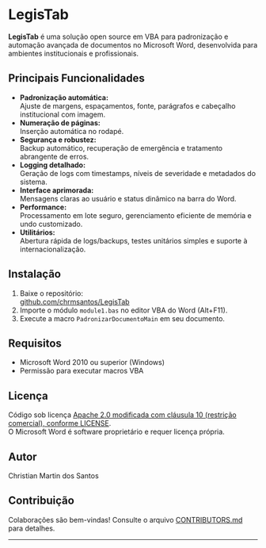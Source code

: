# LegisTab

**LegisTab** é uma solução open source em VBA para padronização e automação avançada de documentos no Microsoft Word, desenvolvida para ambientes institucionais e profissionais.

## Principais Funcionalidades

- **Padronização automática:**  
  Ajuste de margens, espaçamentos, fonte, parágrafos e cabeçalho institucional com imagem.
- **Numeração de páginas:**  
  Inserção automática no rodapé.
- **Segurança e robustez:**  
  Backup automático, recuperação de emergência e tratamento abrangente de erros.
- **Logging detalhado:**  
  Geração de logs com timestamps, níveis de severidade e metadados do sistema.
- **Interface aprimorada:**  
  Mensagens claras ao usuário e status dinâmico na barra do Word.
- **Performance:**  
  Processamento em lote seguro, gerenciamento eficiente de memória e undo customizado.
- **Utilitários:**  
  Abertura rápida de logs/backups, testes unitários simples e suporte à internacionalização.

## Instalação

1. Baixe o repositório:  
   [github.com/chrmsantos/LegisTab](https://github.com/chrmsantos/LegisTab)
2. Importe o módulo `module1.bas` no editor VBA do Word (Alt+F11).
3. Execute a macro `PadronizarDocumentoMain` em seu documento.

## Requisitos

- Microsoft Word 2010 ou superior (Windows)
- Permissão para executar macros VBA

## Licença

Código sob licença [Apache 2.0 modificada com cláusula 10 (restrição comercial), conforme LICENSE](LICENSE).  
O Microsoft Word é software proprietário e requer licença própria.

## Autor

Christian Martin dos Santos

## Contribuição

Colaborações são bem-vindas! Consulte o arquivo [CONTRIBUTORS.md](CONTRIBUTORS.md) para detalhes.

---
